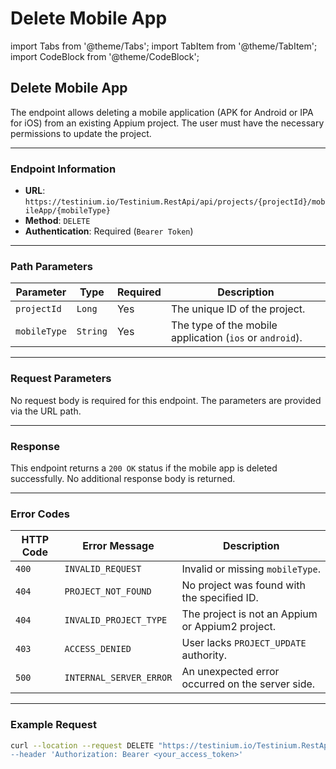 # Delete Mobile App

import Tabs from '@theme/Tabs'; import TabItem from '@theme/TabItem'; import CodeBlock from '@theme/CodeBlock';

## Delete Mobile App

The endpoint allows deleting a mobile application (APK for Android or IPA for iOS) from an existing Appium project. The user must have the necessary permissions to update the project.

***

### Endpoint Information

* **URL**: `https://testinium.io/Testinium.RestApi/api/projects/{projectId}/mobileApp/{mobileType}`
* **Method**: `DELETE`
* **Authentication**: Required (`Bearer Token`)

***

### Path Parameters

| Parameter    | Type     | Required | Description                                              |
| ------------ | -------- | -------- | -------------------------------------------------------- |
| `projectId`  | `Long`   | Yes      | The unique ID of the project.                            |
| `mobileType` | `String` | Yes      | The type of the mobile application (`ios` or `android`). |

***

### Request Parameters

No request body is required for this endpoint. The parameters are provided via the URL path.

***

### Response

This endpoint returns a `200 OK` status if the mobile app is deleted successfully. No additional response body is returned.

***

### Error Codes

| HTTP Code | Error Message           | Description                                      |
| --------- | ----------------------- | ------------------------------------------------ |
| `400`     | `INVALID_REQUEST`       | Invalid or missing `mobileType`.                 |
| `404`     | `PROJECT_NOT_FOUND`     | No project was found with the specified ID.      |
| `404`     | `INVALID_PROJECT_TYPE`  | The project is not an Appium or Appium2 project. |
| `403`     | `ACCESS_DENIED`         | User lacks `PROJECT_UPDATE` authority.           |
| `500`     | `INTERNAL_SERVER_ERROR` | An unexpected error occurred on the server side. |

***

### Example Request

```bash
curl --location --request DELETE "https://testinium.io/Testinium.RestApi/api/projects/{projectId}/mobileApp/{mobileType}' \
--header 'Authorization: Bearer <your_access_token>'
```
